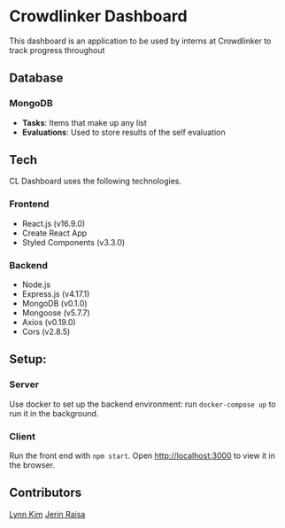# Crowdlinker Dashboard 
This dashboard is an application to be used by interns at Crowdlinker to track progress throughout 

## Database

### MongoDB 
* **Tasks**: Items that make up any list 
* **Evaluations**: Used to store results of the self evaluation

## Tech 
CL Dashboard uses the following technologies. 
### Frontend
* React.js (v16.9.0) 
* Create React App 
* Styled Components (v3.3.0)

### Backend
* Node.js 
* Express.js (v4.17.1)
* MongoDB (v0.1.0)
* Mongoose (v5.7.7)
* Axios (v0.19.0)
* Cors (v2.8.5)


## Setup: 
### Server
Use docker to set up the backend environment: run `docker-compose up` to run it in the background.

### Client 
Run the front end with `npm start`. 
Open [http://localhost:3000](http://localhost:3000) to view it in the browser. 

## Contributors 

[Lynn Kim](https://github.com/lynn-kim)
[Jerin Raisa](https://github.com/jxrin) 